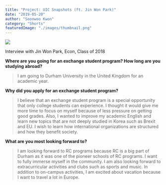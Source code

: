 ```yaml
---
title: "Project: UIC Snapshots (ft. Jin Won Park)"
date: "2019-05-20"
author: "Soonwoo Kwon"
category: "Shorts"
featuredImage: "./images/thumbnail.png"
---
```


![](/images/thumbnail.png)

Interview with Jin Won Park, Econ, Class of 2018

**Where are you going for an exchange student program? How long are you studying abroad?**

> I am going to Durham University in the United Kingdom for an academic year.

**Why did you apply for an exchange student program?**

> I believe that an exchange student program is a special opportunity that only college students can experience. I thought it would give me more time to focus on myself because of less pressure on getting good grades. Also, I wanted to improve my academic English and learn new topics that are not deeply studied in Korea such as Brexit and EU. I wish to learn how international organizations are structured and how they benefit society.

**What are you most looking forward to?**

> I am looking forward to RC programs because RC is a big part of Durham as it was one of the pioneer schools of RC programs. I want to fully immerse myself in the community. I am also looking forward to extracurricular activities and clubs such as sports and music. In addition to on-campus activities, I am excited about vacation because I want to travel a lot in Europe.
